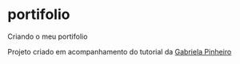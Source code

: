 # portifolio
 Criando o meu portifolio

Projeto criado em acompanhamento do tutorial da [Gabriela Pinheiro](https://www.linkedin.com/in/gabrielapinheiro129/)

